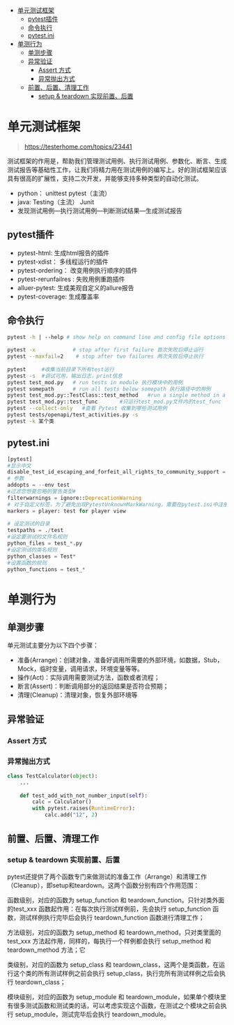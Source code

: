 - [单元测试框架](#单元测试框架)
  - [pytest插件](#pytest插件)
  - [命令执行](#命令执行)
  - [pytest.ini](#pytestini)
- [单测行为](#单测行为)
  - [单测步骤](#单测步骤)
  - [异常验证](#异常验证)
    - [Assert 方式](#assert-方式)
    - [异常抛出方式](#异常抛出方式)
  - [前置、后置、清理工作](#前置后置清理工作)
    - [setup \& teardown 实现前置、后置](#setup--teardown-实现前置后置)


# 单元测试框架

> https://testerhome.com/topics/23441

测试框架的作用是，帮助我们管理测试用例、执行测试用例、参数化、断言、生成测试报告等基础性工作，让我们将精力用在测试用例的编写上。好的测试框架应该具有很高的扩展性，支持二次开发，并能够支持多种类型的自动化测试。

- python：  unittest     pytest（主流）
- java:      Testing（主流）    Junit
- 发现测试用例—执行测试用例—判断测试结果—生成测试报告

## pytest插件

- pytest-html:  生成html报告的插件
- pytest-xdist： 多线程运行的插件
- pytest-ordering： 改变用例执行顺序的插件
- pytest-rerunfailres : 失败用例重跑插件
- alluer-pytest: 生成美观自定义的allure报告
- pytest-coverage: 生成覆盖率

## 命令执行

```bash
pytest -h | --help # show help on command line and config file options 命令行和配置文件帮助
 
pytest -x            # stop after first failure 首次失败后停止运行
pytest --maxfail=2    # stop after two failures 两次失败后停止执行
 
pytest     #收集当前目录下所有test运行
pytest -s  #调试可用，输出日志，print信息
pytest test_mod.py   # run tests in module 执行模块中的用例
pytest somepath      # run all tests below somepath 执行路径中的用例
pytest test_mod.py::TestClass::test_method   #run a single method in a single class 在单独类中运行单独方法
pytest test_mod.py::test_func       #只运行test_mod.py文件内的test_func
pytest --collect-only   #查看 Pytest 收集到哪些测试用例
pytest tests/openapi/test_activities.py -s
pytest -k 某个类
```

## pytest.ini

```python
[pytest]
#显示中文
disable_test_id_escaping_and_forfeit_all_rights_to_community_support = True
# 参数
addopts = --env test
#过滤您想要忽略的警告类型#
filterwarnings = ignore::DeprecationWarning
# 对于自定义标签，为了避免出现PytestUnknownMarkWarning，需要在pytest.ini中注册
markers = player: test for player view
 
# 设定测试的目录
testpaths = ./test
#设定要测试的文件名规则
python_files = test_*.py
#设定测试的类名规则
python_classes = Test*
#设置函数的规则
python_functions = test_*
```

# 单测行为

## 单测步骤

单元测试主要分为以下四个步骤：

- 准备(Arrange)：创建对象，准备好调⽤所需要的外部环境，如数据，Stub，Mock，临时变量，调⽤请求，环境变量等等。
- 操作(Act)：实际调⽤需要测试⽅法，函数或者流程；
- 断言(Assert)：判断调⽤部分的返回结果是否符合预期；
- 清理(Cleanup)：清理对象，恢复外部环境等

## 异常验证

### Assert 方式

### 异常抛出方式

```python
class TestCalculator(object):
    ...
 
    def test_add_with_not_number_input(self):
        calc = Calculator()
        with pytest.raises(RuntimeError):
            calc.add("12", 2)
```

## 前置、后置、清理工作

### setup & teardown 实现前置、后置
pytest还提供了两个函数专门来做测试的准备工作（Arrange）和清理工作（Cleanup），即setup和teardown。这两个函数分别有四个作用范围：

函数级别，对应的函数为 setup_function 和 teardown_function。只针对类外面的test_xxx 函数起作用：在每次执行测试样例前，先会执行 setup_function 函数，测试样例执行完毕后会执行 teardown_function 函数进行清理工作；

方法级别，对应的函数为 setup_method 和 teardown_method，只对类里面的 test_xxx 方法起作用，同样的，每执行一个样例都会执行 setup_method 和 teardown_method 方法；它

类级别，对应的函数为 setup_class 和 teardown_class，这两个是类函数，在运行这个类的所有测试样例之前会执行 setup_class，执行完所有测试样例之后会执行 teardown_class；

模块级别，对应的函数为 setup_module 和 teardown_module，如果单个模块里有很多测试函数和测试类的话，可以考虑实现这个函数，在测试之个模块之前会执行 setup_module，测试完毕后会执行 teardown_module。

